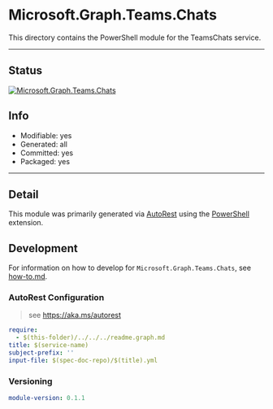 <!-- region Generated -->
# Microsoft.Graph.Teams.Chats
This directory contains the PowerShell module for the TeamsChats service.

---
## Status
[![Microsoft.Graph.Teams.Chats](https://img.shields.io/powershellgallery/v/Microsoft.Graph.Teams.Chats.svg?style=flat-square&label=Microsoft.Graph.Teams.Chats "Microsoft.Graph.Teams.Chats")](https://www.powershellgallery.com/packages/Microsoft.Graph.Teams.Chats/)

## Info
- Modifiable: yes
- Generated: all
- Committed: yes
- Packaged: yes

---
## Detail
This module was primarily generated via [AutoRest](https://github.com/Azure/autorest) using the [PowerShell](https://github.com/Azure/autorest.powershell) extension.

## Development
For information on how to develop for `Microsoft.Graph.Teams.Chats`, see [how-to.md](how-to.md).
<!-- endregion -->

### AutoRest Configuration

> see https://aka.ms/autorest

``` yaml
require:
  - $(this-folder)/../../../readme.graph.md
title: $(service-name)
subject-prefix: ''
input-file: $(spec-doc-repo)/$(title).yml
```
### Versioning

``` yaml
module-version: 0.1.1
```

